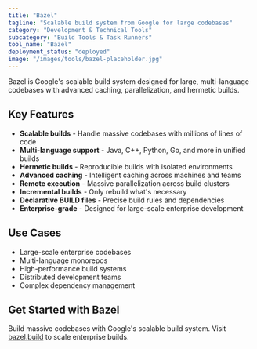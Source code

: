 ```yaml
---
title: "Bazel"
tagline: "Scalable build system from Google for large codebases"
category: "Development & Technical Tools"
subcategory: "Build Tools & Task Runners"
tool_name: "Bazel"
deployment_status: "deployed"
image: "/images/tools/bazel-placeholder.jpg"
---
```

Bazel is Google's scalable build system designed for large, multi-language codebases with advanced caching, parallelization, and hermetic builds.

## Key Features

- **Scalable builds** - Handle massive codebases with millions of lines of code
- **Multi-language support** - Java, C++, Python, Go, and more in unified builds
- **Hermetic builds** - Reproducible builds with isolated environments
- **Advanced caching** - Intelligent caching across machines and teams
- **Remote execution** - Massive parallelization across build clusters
- **Incremental builds** - Only rebuild what's necessary
- **Declarative BUILD files** - Precise build rules and dependencies
- **Enterprise-grade** - Designed for large-scale enterprise development

## Use Cases

- Large-scale enterprise codebases
- Multi-language monorepos
- High-performance build systems
- Distributed development teams
- Complex dependency management

## Get Started with Bazel

Build massive codebases with Google's scalable build system. Visit [bazel.build](https://bazel.build) to scale enterprise builds.